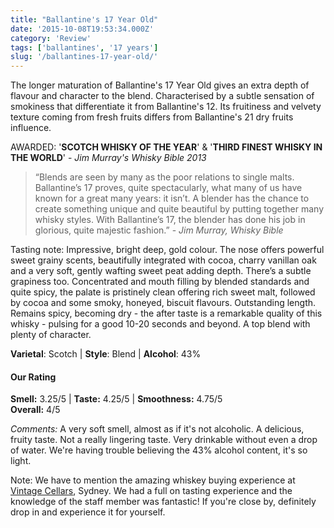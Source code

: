 ```yaml
---
title: "Ballantine's 17 Year Old"
date: '2015-10-08T19:53:34.000Z'
category: 'Review'
tags: ['ballantines', '17 years']
slug: '/ballantines-17-year-old/'
---
```


The longer maturation of Ballantine's 17 Year Old gives an extra depth of flavour and character to the blend. Characterised by a subtle sensation of smokiness that differentiate it from Ballantine's 12. Its fruitiness and velvety texture coming from fresh fruits differs from Ballantine's 21 dry fruits influence.

AWARDED: '**SCOTCH WHISKY OF THE YEAR**' & '**THIRD FINEST WHISKY IN THE WORLD**' - _Jim Murray's Whisky Bible 2013_

> “Blends are seen by many as the poor relations to single malts. Ballantine’s 17 proves, quite spectacularly, what many of us have known for a great many years: it isn’t. A blender has the chance to create something unique and quite beautiful by putting together many whisky styles. With Ballantine’s 17, the blender has done his job in glorious, quite majestic fashion.” - _Jim Murray, Whisky Bible_

Tasting note: Impressive, bright deep, gold colour. The nose offers powerful sweet grainy scents, beautifully integrated with cocoa, charry vanillan oak and a very soft, gently wafting sweet peat adding depth. There’s a subtle grapiness too. Concentrated and mouth filling by blended standards and quite spicy, the palate is pristinely clean offering rich sweet malt, followed by cocoa and some smoky, honeyed, biscuit flavours. Outstanding length. Remains spicy, becoming dry - the after taste is a remarkable quality of this whisky - pulsing for a good 10-20 seconds and beyond. A top blend with plenty of character.

**Varietal**: Scotch | **Style**: Blend | **Alcohol**: 43%

#### Our Rating

**Smell:** 3.25/5 | **Taste:** 4.25/5 | **Smoothness:** 4.75/5  
**Overall:** 4/5

_Comments:_
A very soft smell, almost as if it's not alcoholic. A delicious, fruity taste. Not a really lingering taste. Very drinkable without even a drop of water. We're having trouble believing the 43% alcohol content, it's so light.

Note: We have to mention the amazing whiskey buying experience at [Vintage Cellars](https://www.vintagecellars.com.au/), Sydney. We had a full on tasting experience and the knowledge of the staff member was fantastic! If you're close by, definitely drop in and experience it for yourself.
